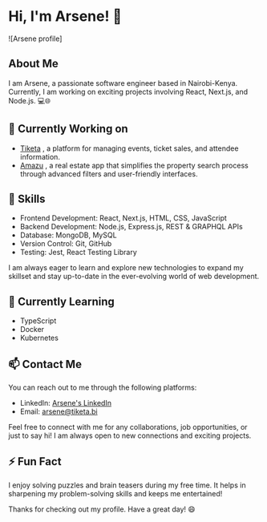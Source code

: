 # Hi, I'm Arsene! 👋

![Arsene profile]

## About Me

I am Arsene, a passionate software engineer based in Nairobi-Kenya. Currently, I am working on exciting projects involving React, Next.js, and Node.js. 💻🌐

## 🚀 Currently Working on

- [Tiketa] , a platform for managing events, ticket sales, and attendee information.
- [Amazu] , a real estate app that simplifies the property search process through advanced filters and user-friendly interfaces.

## 🚀 Skills

- Frontend Development: React, Next.js, HTML, CSS, JavaScript
- Backend Development: Node.js, Express.js, REST & GRAPHQL APIs
- Database: MongoDB, MySQL
- Version Control: Git, GitHub
- Testing: Jest, React Testing Library

I am always eager to learn and explore new technologies to expand my skillset and stay up-to-date in the ever-evolving world of web development.

## 🌱 Currently Learning

- TypeScript
- Docker
- Kubernetes

## 📫 Contact Me

You can reach out to me through the following platforms:

- LinkedIn: [Arsene's LinkedIn](https://www.linkedin.com/in/arsene-nduwayo-a8b68613b)
- Email: arsene@tiketa.bi

Feel free to connect with me for any collaborations, job opportunities, or just to say hi! I am always open to new connections and exciting projects.

## ⚡ Fun Fact

I enjoy solving puzzles and brain teasers during my free time. It helps in sharpening my problem-solving skills and keeps me entertained!

Thanks for checking out my profile. Have a great day! 😄

[Tiketa]: https://tiketa.bi
[Amazu]: https://amazu.bi
